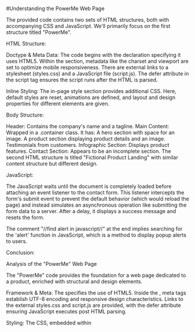 #Understanding the PowerMe Web Page

The provided code contains two sets of HTML structures, both with accompanying CSS and JavaScript. We'll primarily focus on the first structure titled "PowerMe".

HTML Structure:

Doctype & Meta Data: The code begins with the declaration <!DOCTYPE html> specifying it uses HTML5. Within the <head> section, metadata like the charset and viewport are set to optimize mobile responsiveness. There are external links to a stylesheet (styles.css) and a JavaScript file (script.js). The defer attribute in the script tag ensures the script runs after the HTML is parsed.

Inline Styling: The in-page style section provides additional CSS. Here, default styles are reset, animations are defined, and layout and design properties for different elements are given.

Body Structure:

Header: Contains the company's name and a tagline.
Main Content: Wrapped in a .container class. It has:
A hero section with space for an image.
A product section displaying product details and an image.
Testimonials from customers.
Infographic Section: Displays product features.
Contact Section: Appears to be an incomplete section.
The second HTML structure is titled "Fictional Product Landing" with similar content structure but different design.

JavaScript:

The JavaScript waits until the document is completely loaded before attaching an event listener to the contact form. This listener intercepts the form's submit event to prevent the default behavior (which would reload the page) and instead simulates an asynchronous operation like submitting the form data to a server. After a delay, it displays a success message and resets the form.

The comment "//find alert in javascript//" at the end implies searching for the 'alert' function in JavaScript, which is a method to display popup alerts to users.

Conclusion:

Analysis of the "PowerMe" Web Page

The "PowerMe" code provides the foundation for a web page dedicated to a product, enriched with structural and design elements.

Framework & Meta: The <!DOCTYPE html> specifies the use of HTML5. Inside the <head>, meta tags establish UTF-8 encoding and responsive design characteristics. Links to the external styles.css and script.js are provided, with the defer attribute ensuring JavaScript executes post HTML parsing.

Styling: The CSS, embedded within <style>, shapes the web page's aesthetics. It starts by resetting default styles, offering a clean slate. Animations, like fade-in, are declared to enhance visual interactions. Numerous classes, such as .headerme, .product, and .testimonials, dictate the appearance and positioning of their respective sections.

Content Layout:

Header: This prominently showcases "PowerMe" with a complementary tagline.
Main Area: Enclosed in the .container class, this central space houses:
A sizable hero section.
A product showcase with descriptive text and an image.
Client testimonials to enhance credibility.
Infographic Segment: A visually-engaging space illustrating the product's features.
Contact Segment: A prospective area, likely purposed for user interaction.
The accompanying "Fictional Product Landing" is another layout variation, emphasizing a different product with a similar goal.

JavaScript Functionality:

On the JavaScript front, the primary concern is form handling. Once the document is prepared, an event listener attaches to the contact form. Instead of the usual page reload upon form submission, the JavaScript intervenes, simulating data dispatch to a server. After the mock completion, a success message is presented to the user, and the form self-resets.

Conclusion:

The "PowerMe" web page blueprint effectively intertwines design with functionality, laying the groundwork for a captivating digital product showcase. In drafting this code analysis, certain challenges arose. Foremost, with redundant style declarations for the header and multiple CSS rules for similar purposes, it became tedious to discern the final visual output without real-time rendering. Additionally, there was an ambiguity due to the absence of server-side code for the contact form, making the evaluation of its complete functionality challenging. Lastly, navigating through the extensive embedded styles while trying to comprehend the flow in a textual context was slightly daunting. Regardless, the code stands as a testament to intricate web design with potential areas for optimization.